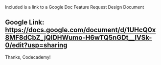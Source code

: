 Included is a link to a Google Doc Feature Request Design Document

## Google Link: https://docs.google.com/document/d/1UHcQ0x8MF8dCbZ_jQlDHWumo-H6wTQ5nGDt__IVSk-0/edit?usp=sharing

Thanks, Codecademy!